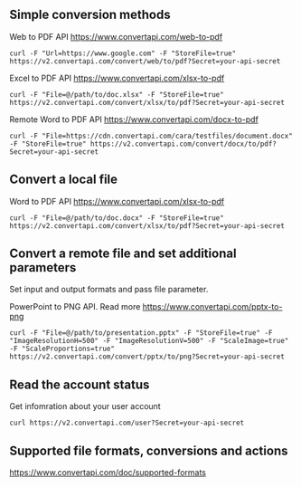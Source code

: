 ## Simple conversion methods

Web to PDF API https://www.convertapi.com/web-to-pdf

```nginx
curl -F "Url=https://www.google.com" -F "StoreFile=true" https://v2.convertapi.com/convert/web/to/pdf?Secret=your-api-secret
```

Excel to PDF API https://www.convertapi.com/xlsx-to-pdf

```nginx
curl -F "File=@/path/to/doc.xlsx" -F "StoreFile=true" https://v2.convertapi.com/convert/xlsx/to/pdf?Secret=your-api-secret
```

Remote Word to PDF API https://www.convertapi.com/docx-to-pdf

```nginx
curl -F "File=https://cdn.convertapi.com/cara/testfiles/document.docx" -F "StoreFile=true" https://v2.convertapi.com/convert/docx/to/pdf?Secret=your-api-secret
```

## Convert a local file

Word to PDF API https://www.convertapi.com/xlsx-to-pdf

```nginx
curl -F "File=@/path/to/doc.docx" -F "StoreFile=true" https://v2.convertapi.com/convert/xlsx/to/pdf?Secret=your-api-secret
```

## Convert a remote file and set additional parameters

Set input and output formats and pass file parameter.

PowerPoint to PNG API. Read more https://www.convertapi.com/pptx-to-png

```nginx
curl -F "File=@/path/to/presentation.pptx" -F "StoreFile=true" -F "ImageResolutionH=500" -F "ImageResolutionV=500" -F "ScaleImage=true" -F "ScaleProportions=true" https://v2.convertapi.com/convert/pptx/to/png?Secret=your-api-secret
```

## Read the account status

Get infomration about your user account

```
curl https://v2.convertapi.com/user?Secret=your-api-secret
```

## Supported file formats, conversions and actions

https://www.convertapi.com/doc/supported-formats
